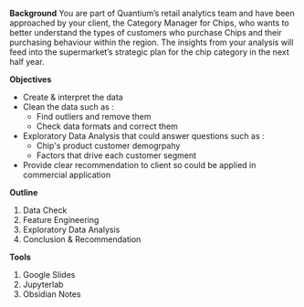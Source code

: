 **Background**
You are part of Quantium’s retail analytics team and have been approached by your client, the Category Manager for Chips, who wants to better understand the types of customers who purchase Chips and their purchasing behaviour within the region.
The insights from your analysis will feed into the supermarket’s strategic plan for the chip category in the next half year.

**Objectives**
- Create & interpret the data
- Clean the data such as :
	- Find outliers and remove them
	- Check data formats and correct them
- Exploratory Data Analysis that could answer questions such as : 
	- Chip's product customer demogrpahy
	- Factors that drive each customer segment 
- Provide clear recommendation to client so could be applied in commercial application 

**Outline**
1. Data Check
2. Feature Engineering
3. Exploratory Data Analysis
4. Conclusion & Recommendation

**Tools**
1. Google Slides
2. Jupyterlab
3. Obsidian Notes 

